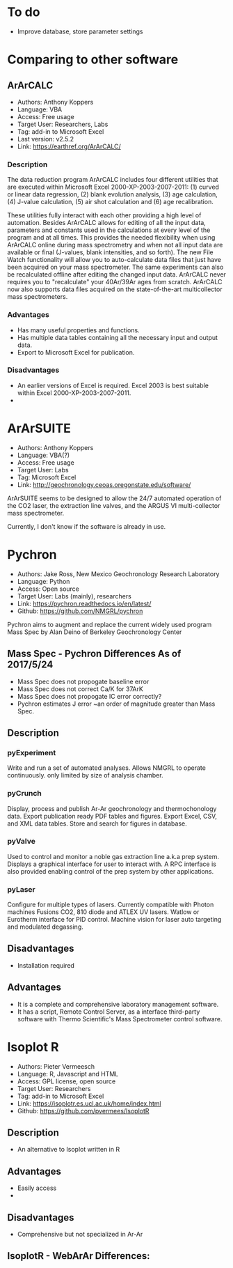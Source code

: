 # To do
* Improve database, store parameter settings



# Comparing to other software

## ArArCALC

* Authors: Anthony Koppers
* Language: VBA
* Access: Free usage
* Target User: Researchers, Labs
* Tag: add-in to Microsoft Excel
* Last version: v2.5.2
* Link: https://earthref.org/ArArCALC/

### Description 

The data reduction program ArArCALC includes four different utilities 
that are executed within Microsoft Excel 2000-XP-2003-2007-2011: (1) 
curved or linear data regression, (2) blank evolution analysis, (3) 
age calculation, (4) J-value calculation, (5) air shot calculation and 
(6) age recalibration.

These utilities fully interact with each other providing a high level 
of automation. Besides ArArCALC allows for editing of all the input data, 
parameters and constants used in the calculations at every level of the 
program and at all times. This provides the needed flexibility when using 
ArArCALC online during mass spectrometry and when not all input data are 
available or final (J-values, blank intensities, and so forth). The new 
File Watch functionality will allow you to auto-calculate data files that 
just have been acquired on your mass spectrometer. The same experiments 
can also be recalculated offline after editing the changed input data. 
ArArCALC never requires you to "recalculate" your 40Ar/39Ar ages from 
scratch. ArArCALC now also supports data files acquired on the 
state-of-the-art multicollector mass spectrometers.

### Advantages
* Has many useful properties and functions.
* Has multiple data tables containing all the necessary input and output data.
* Export to Microsoft Excel for publication.

### Disadvantages
* An earlier versions of Excel is required. Excel 2003 is best suitable within 
Excel 2000-XP-2003-2007-2011.
*

# ArArSUITE

* Authors: Anthony Koppers
* Language: VBA(?)
* Access: Free usage
* Target User: Labs
* Tag: Microsoft Excel
* Link: http://geochronology.ceoas.oregonstate.edu/software/

ArArSUITE seems to be designed to allow the 24/7 automated operation of the 
CO2 laser, the extraction line valves, and the ARGUS VI multi-collector mass 
spectrometer.

Currently, I don't know if the software is already in use.

# Pychron

* Authors: Jake Ross, New Mexico Geochronology Research Laboratory
* Language: Python
* Access: Open source
* Target User: Labs (mainly), researchers
* Link: https://pychron.readthedocs.io/en/latest/
* Github: https://github.com/NMGRL/pychron

Pychron aims to augment and replace the current widely used program Mass Spec 
by Alan Deino of Berkeley Geochronology Center

## Mass Spec - Pychron Differences As of 2017/5/24
* Mass Spec does not propogate baseline error
* Mass Spec does not correct Ca/K for 37ArK
* Mass Spec does not propogate IC error correctly?
* Pychron estimates J error ~an order of magnitude greater than Mass Spec.

## Description

### pyExperiment
Write and run a set of automated analyses. Allows NMGRL to operate continuously. 
only limited by size of analysis chamber.

### pyCrunch
Display, process and publish Ar-Ar geochronology and thermochonology data. Export 
publication ready PDF tables and figures. Export Excel, CSV, and XML data tables. 
Store and search for figures in database.  

### pyValve
Used to control and monitor a noble gas extraction line a.k.a prep system. Displays 
a graphical interface for user to interact with. A RPC interface is also provided 
enabling control of the prep system by other applications.

### pyLaser
Configure for multiple types of lasers. Currently compatible with Photon machines 
Fusions CO2, 810 diode and ATLEX UV lasers. Watlow or Eurotherm interface for PID 
control. Machine vision
for laser auto targeting and modulated degassing.

## Disadvantages
* Installation required

## Advantages
* It is a complete and comprehensive laboratory management software. 
* It has a script, Remote Control Server, as a interface third-party software with 
Thermo Scientific's Mass Spectrometer control software.


# Isoplot R

* Authors: Pieter Vermeesch
* Language: R, Javascript and HTML
* Access: GPL license, open source
* Target User: Researchers
* Tag: add-in to Microsoft Excel
* Link: https://isoplotr.es.ucl.ac.uk/home/index.html
* Github: https://github.com/pvermees/IsoplotR

## Description
* An alternative to Isoplot written in R

## Advantages
* Easily access
* 

## Disadvantages 
* Comprehensive but not specialized in Ar-Ar


## IsoplotR - WebArAr Differences:
